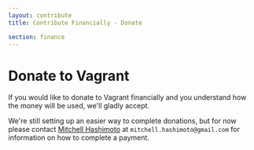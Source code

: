 ```yaml
---
layout: contribute
title: Contribute Financially - Donate

section: finance
---
```

# Donate to Vagrant

If you would like to donate to Vagrant financially and you understand
how the money will be used, we'll gladly accept.

We're still setting up an easier way to complete donations, but
for now please contact [Mitchell Hashimoto](https://github.com/mitchellh)
at `mitchell.hashimoto@gmail.com` for information on how to complete
a payment.
